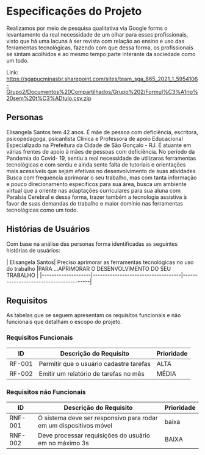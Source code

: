# Especificações do Projeto

Realizamos por meio de pesquisa qualitativa via Google forms o levantamento da real necessidade de um olhar para esses profissionais, visto que há uma lacuna à ser revista com relação ao ensino e uso das ferramentas tecnológicas, fazendo com que dessa forma, os profissionais se sintam acolhidos e ao mesmo tempo parte interante da sociedade como um todo.

Link: https://sgapucminasbr.sharepoint.com/sites/team_sga_865_2021_1_5954106-Grupo2/Documentos%20Compartilhados/Grupo%202/Formul%C3%A1rio%20sem%20t%C3%ADtulo.csv.zip

## Personas

Elisangela Santos tem 42 anos. É mãe de pessoa com deficiência, escritora, psicopedagoga, psicanlista Clínica e Professora de apoio Educacional Especializado na Prefeitura da Cidade de São Gonçalo - RJ. É atuante em várias frentes de apoio à mães de pessoas com deficiência. No período da Pandemia do Covid- 19, sentiu a real necessidade de utilizaras ferramentas tecnológicas e com sentiu e ainda sente falta de tutoriais e orientações mais acessíveis que sejam efetivas no desenvolvimento de suas atividades. Busca com frequencia aprimorar o seu trabalho, mas com tanta informação e pouco direcionamento específicos para sua área, busca um ambiente virtual que a oriente nas adaptações curriculares para sua aluna com Paralsia Cerebral e dessa forma, trazer também a tecnologia assistiva à favor de suas demandas do trabalho e maior domínio nas ferramentas tecnológicas como um todo.


## Histórias de Usuários

Com base na análise das personas forma identificadas as seguintes histórias de usuários:

|
Elisangela Santos| Preciso aprimorar as ferramentas tecnológicas no uso do trabalho |PARA ...APRIMORAR O DESENVOLVIMENTO DO SEU TRABALHO                 |
|--------------------|------------------------------------|----------------------------------------|
 


## Requisitos

As tabelas que se seguem apresentam os requisitos funcionais e não funcionais que detalham o escopo do projeto.

### Requisitos Funcionais

|ID    | Descrição do Requisito  | Prioridade |
|------|-----------------------------------------|----|
|RF-001| Permitir que o usuário cadastre tarefas | ALTA | 
|RF-002| Emitir um relatório de tarefas no mês   | MÉDIA |


### Requisitos não Funcionais

|ID     | Descrição do Requisito  |Prioridade |
|-------|-------------------------|----|
|RNF-001| O sistema deve ser responsivo para rodar em um dispositivos móvel | baixa | 
|RNF-002| Deve processar requisições do usuário em no máximo 3s |  BAIXA | 




